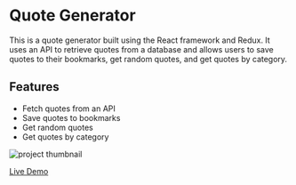 # Quote Generator

This is a quote generator built using the React framework and Redux. It uses an API to retrieve quotes from a database and allows users to save quotes to their bookmarks, get random quotes, and get quotes by category.

## Features
- Fetch quotes from an API
- Save quotes to bookmarks
- Get random quotes
- Get quotes by category

![project thumbnail](https://screenshot-proxy.netlify.app/f_avif,w_336/https://d33wubrfki0l68.cloudfront.net/63c1a74402d7880008f7d121/screenshot_2023-01-13-18-47-53-0000.png)


[Live Demo](https://effulgent-parfait-04f05d.netlify.app/)

